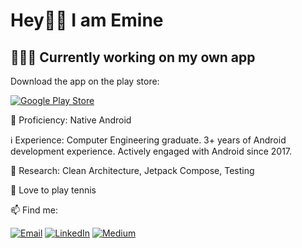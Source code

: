 # Hey🖖🏽 I am Emine

## 👩🏻‍💻 Currently working on my own app

Download the app on the play store: 

[![Google Play Store](https://img.shields.io/badge/Google%20Play-Download-brightgreen)](https://play.google.com/store/apps/details?id=com.eminesa.chatbotassistant)


👀 Proficiency: Native Android

ℹ️ Experience: Computer Engineering graduate. 3+ years of Android development experience. Actively engaged with Android since 2017.

🌱 Research: Clean Architecture, Jetpack Compose, Testing

🎾 Love to play tennis 

📫 Find me:

[![Email](https://img.shields.io/badge/Email-Contact-success)](mailto:eminesa34@gmail.com) [![LinkedIn](https://img.shields.io/badge/LinkedIn-Profile-blue)](https://www.linkedin.com/in/eminesa) [![Medium](https://img.shields.io/badge/Medium-Blog-black)](https://medium.com/@eminesa)
